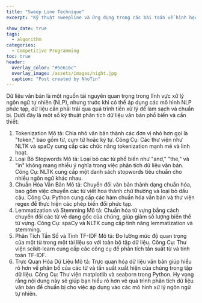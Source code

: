 ```yaml
---
title: "Sweep Line Technique"
excerpt: "Kỹ thuật sweepline và ứng dụng trong các bài toán về hình học"

show_date: true
tags:
  - algorithm
categories:
  - Competitive Programming
toc: true
header:
  overlay_color: "#5e616c"
  overlay_image: /assets/images/night.jpg
  caption: "Post created by NhoTin"
---
```


Dữ liệu văn bản là một nguồn tài nguyên quan trọng trong lĩnh vực xử lý ngôn ngữ tự nhiên (NLP), nhưng trước khi có thể áp dụng các mô hình NLP phức tạp, dữ liệu cần phải trải qua quá trình tiền xử lý để làm sạch và chuẩn bị. Dưới đây là một số kỹ thuật phân tích dữ liệu văn bản phổ biến và cần thiết:

1. Tokenization
Mô tả: Chia nhỏ văn bản thành các đơn vị nhỏ hơn gọi là "token," bao gồm từ, cụm từ hoặc ký tự.
Công Cụ: Các thư viện như NLTK và spaCy cung cấp các chức năng tokenization mạnh mẽ và linh hoạt.
2. Loại Bỏ Stopwords
Mô tả: Loại bỏ các từ phổ biến như "and," "the," và "in" không mang nhiều ý nghĩa trong việc phân tích dữ liệu văn bản.
Công Cụ: NLTK cung cấp một danh sách stopwords tiêu chuẩn cho nhiều ngôn ngữ khác nhau.
3. Chuẩn Hóa Văn Bản
Mô tả: Chuyển đổi văn bản thành dạng chuẩn hóa, bao gồm việc chuyển các từ viết hoa thành chữ thường và loại bỏ dấu câu.
Công Cụ: Python cung cấp các hàm chuẩn hóa văn bản và thư viện regex để thực hiện các phép biến đổi phức tạp.
4. Lemmatization và Stemming
Mô tả: Chuẩn hóa từ vựng bằng cách chuyển đổi các từ về dạng gốc của chúng, giúp giảm số lượng biến thể từ vựng.
Công Cụ: spaCy và NLTK cung cấp tính năng lemmatization và stemming.
5. Phân Tích Tần Số và Tính TF-IDF
Mô tả: Đo lường mức độ quan trọng của một từ trong một tài liệu so với toàn bộ tập dữ liệu.
Công Cụ: Thư viện scikit-learn cung cấp các công cụ để phân tích tần suất từ và tính toán TF-IDF.
6. Trực Quan Hóa Dữ Liệu
Mô tả: Trực quan hóa dữ liệu văn bản giúp hiểu rõ hơn về phân bố của các từ và tần suất xuất hiện của chúng trong tập dữ liệu.
Công Cụ: Thư viện matplotlib và seaborn trong Python.
Hy vọng rằng nội dung này sẽ giúp bạn hiểu rõ hơn về quá trình phân tích dữ liệu văn bản để chuẩn bị cho việc áp dụng vào các mô hình xử lý ngôn ngữ tự nhiên.
